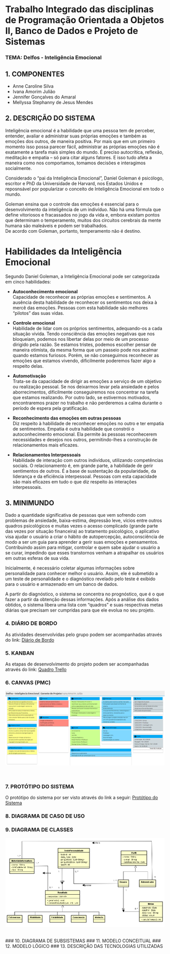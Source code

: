 # Trabalho Integrado das disciplinas de Programação Orientada a Objetos II, Banco de Dados e Projeto de Sistemas 

### TEMA: Delfos - Inteligência Emocional<br/>

## 1. COMPONENTES
- Anne Caroline Silva
- Ivana Amorim Julião
- Jennifer Gonçalves do Amaral
- Mellyssa Stephanny de Jesus Mendes

## 2. DESCRIÇÃO DO SISTEMA

Inteligência emocional é a habilidade que uma pessoa tem de perceber, entender, avaliar e administrar suas próprias emoções 
e também as emoções dos outros, de maneira positiva.  Por mais que em um primeiro momento isso possa parecer fácil, administrar 
as próprias emoções não é exatamente a tarefa mais simples do mundo. É preciso autocrítica, reflexão, meditação e empatia – só 
para citar alguns fatores. E isso tudo afeta a maneira como nos comportamos, tomamos decisões e interagimos socialmente.<br/>

Considerado o “pai da Inteligência Emocional”, Daniel Goleman é psicólogo, escritor e PhD da Universidade de Harvard, 
nos Estados Unidos e reposnsável por popularizar o conceito de Inteligência Emocional em todo o mundo.<br/>

Goleman ensina que o controle das emoções é essencial para o desenvolvimento da inteligência de um indivíduo. Não há uma 
fórmula que define vitoriosos e fracassados no jogo da vida e, embora existam pontos que determinam o temperamento, 
muitos dos circuitos cerebrais da mente humana são maleáveis e podem ser trabalhados.<br/>
De acordo com Goleman, portanto, temperamento não é destino.

# Habilidades da Inteligência Emocional
Segundo Daniel Goleman, a Inteligência Emocional pode ser categorizada em cinco habilidades:

- **Autoconhecimento emocional**<br/>
Capacidade de reconhecer as próprias emoções e sentimentos. A ausência desta habilidade de reconhecer os sentimentos 
nos deixa à mercê das emoções. Pessoas com esta habilidade são melhores “pilotos” das suas vidas.<br/>

- **Controle emocional**<br/>
Habilidade de lidar com os próprios sentimentos, adequando-os a cada situação vivida. Tendo consciência das emoções 
negativas que nos bloqueiam, podemos nos libertar delas por meio de um processo dirigido pela razão.
Se estamos tristes, podemos escolher pensar de maneira otimista, da mesma forma que um passeio pode nos acalmar quando estamos furiosos.
Porém, se não conseguimos reconhecer as emoções que estamos vivendo, dificilmente poderemos fazer algo a respeito delas.<br/>

- **Automotivação**<br/>
Trata-se da capacidade de dirigir as emoções a serviço de um objetivo ou realização pessoal. Se nos deixarmos levar pela ansiedade e 
pelos aborrecimentos, dificilmente conseguiremos nos concentrar na tarefa que estamos realizando. Por outro lado, se estivermos 
motivados, encontraremos prazer no trabalho e não perderemos a calma durante o período de espera pela gratificação.<br/>

- **Reconhecimento das emoções em outras pessoas**<br/>
Diz respeito à habilidade de reconhecer emoções no outro e ter empatia de sentimentos. Empatia é outra habilidade que constrói o 
autoconhecimento emocional. Ela permite às pessoas reconhecerem necessidades e desejos nos outros, permitindo-lhes a construção de 
relacionamentos mais eficazes.<br/>

- **Relacionamentos Interpessoais**<br/>
Habilidade de interação com outros indivíduos, utilizando competências sociais. O relacionamento é, em grande parte, a habilidade de
gerir sentimentos de outros. É a base de sustentação da popularidade, da liderança e da eficiência interpessoal. Pessoas com esta 
capacidade são mais eficazes em tudo o que diz respeito às interações interpessoais.<br/>


## 3. MINIMUNDO

Dado a quantidade significativa de pessoas que vem sofrendo com problemas de ansiedade, baixa-estima, depressão leve, 
vícios entre outros quadros psicológicos e muitas vezes o acesso complicado (grande parte das vezes por situação financeira) 
ao tratamento psicológico, o aplicativo visa ajudar o usuário a criar o hábito de autopercepção, autoconsciência de modo a 
ser um guia para aprender a gerir suas emoções e pensamentos. Contribuindo assim para mitigar, controlar e quem sabe ajudar
o usuário a se curar, impedindo que esses transtornos venham a atrapalhar os usuários em outras esferas de sua vida.

Inicialmente, é necessário coletar algumas informações sobre personalidade para conhecer melhor o usuário. 
Assim, ele é submetido a um teste de personalidade e o diagnóstico revelado pelo teste é exibido para o usuário e armazenado em 
um banco de dados. 

A partir do diagnóstico, o sistema se concentra no prognóstico, que é o que fazer a partir da obtenção dessas informações. 
Após a análise dos dados obtidos, o sistema libera uma lista com “quadros” e suas respectivas metas diárias que precisam 
ser cumpridas para que ele evolua no seu projeto.

### 4. DIÁRIO DE BORDO
As atividades desenvolvidas pelo grupo podem ser acompanhadas através do link: [Diário de Bordo](https://docs.google.com/document/d/1C98fEnTXOouiWER455Rvhz5wbpx5Zy4iSblsz3gf3Fg/edit?usp=sharing)

### 5. KANBAN
As etapas de desenvolvimento do projeto podem ser acompanhadas através do link: [Quadro Trello](https://trello.com/b/gDRVC0iM/trabalho-integrado-201901)

### 6. CANVAS (PMC)
<p align="center"><img src="https://github.com/mellyssaStephanny/Trabalho-Integrado/blob/master/imagens/canvas.png"></p><br>

### 7. PROTÓTIPO DO SISTEMA
O protótipo do sistema por ser visto através do link a seguir: [Protótipo do Sistema](https://github.com/mellyssaStephanny/Trabalho-Integrado/blob/master/prot%C3%B3tipo/Prot%C3%B3tipo.pdf)

### 8. DIAGRAMA DE CASO DE USO
### 9. DIAGRAMA DE CLASSES
<p align="center"><img src="https://github.com/mellyssaStephanny/Trabalho-Integrado/blob/master/imagens/Diagrama%20de%20Classe%20-%20Delphos.PNG"></p><br>
### 10. DIAGRAMA DE SUBSISTEMAS
### 11. MODELO CONCEITUAL
### 12. MODELO LÓGICO
### 13. DESCRIÇÃO DAS TECNOLOGIAS UTILIZADAS


